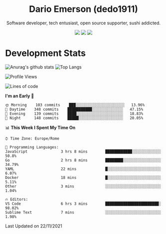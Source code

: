 <div align="center">
  
# Dario Emerson (dedo1911)
Software developer, tech entusiast, open source supporter, sushi addicted.

[![](https://img.shields.io/badge/-Linkedin-informational?style=for-the-badge&logo=linkedin&logoColor=white&color=2867B2)](http://linkedin.com/in/dedo1911)
[![](https://img.shields.io/badge/-Telegram-informational?style=for-the-badge&logo=telegram&logoColor=white&color=0088cc)](https://t.me/dedo1911)
[![](https://img.shields.io/badge/-Facebook-informational?style=for-the-badge&logo=facebook&logoColor=white&color=3b5998)](https://fb.com/dedo1911)

</div>

# Development Stats

![Anurag's github stats](https://github-readme-stats.vercel.app/api?username=dedo1911&count_private=true&show_icons=true&theme=chartreuse-dark)
![Top Langs](https://github-readme-stats.vercel.app/api/top-langs/?username=dedo1911&theme=chartreuse-dark&layout=compact)

<!--START_SECTION:waka-->
![Profile Views](http://img.shields.io/badge/Profile%20Views-0-blue)

![Lines of code](https://img.shields.io/badge/From%20Hello%20World%20I%27ve%20Written-70508%20lines%20of%20code-blue)

**I'm an Early 🐤** 

```text
🌞 Morning    103 commits    ███░░░░░░░░░░░░░░░░░░░░░░   13.96% 
🌆 Daytime    348 commits    ███████████░░░░░░░░░░░░░░   47.15% 
🌃 Evening    139 commits    ████░░░░░░░░░░░░░░░░░░░░░   18.83% 
🌙 Night      148 commits    █████░░░░░░░░░░░░░░░░░░░░   20.05%

```


📊 **This Week I Spent My Time On** 

```text
⌚︎ Time Zone: Europe/Rome

💬 Programming Languages: 
JavaScript               3 hrs 8 mins        ████████████░░░░░░░░░░░░░   50.8% 
Go                       2 hrs 8 mins        ████████░░░░░░░░░░░░░░░░░   34.79% 
YAML                     22 mins             █░░░░░░░░░░░░░░░░░░░░░░░░   6.07% 
Docker                   18 mins             █░░░░░░░░░░░░░░░░░░░░░░░░   5.11% 
Other                    3 mins              ░░░░░░░░░░░░░░░░░░░░░░░░░   1.04%

🔥 Editors: 
VS Code                  6 hrs 3 mins        ████████████████████████░   98.02% 
Sublime Text             7 mins              ░░░░░░░░░░░░░░░░░░░░░░░░░   1.98%

```


 Last Updated on 22/11/2021
<!--END_SECTION:waka-->

<!--
**dedo1911/dedo1911** is a ✨ _special_ ✨ repository because its `README.md` (this file) appears on your GitHub profile.

Here are some ideas to get you started:

- 🔭 I’m currently working on ...
- 🌱 I’m currently learning ...
- 👯 I’m looking to collaborate on ...
- 🤔 I’m looking for help with ...
- 💬 Ask me about ...
- 📫 How to reach me: ...
- 😄 Pronouns: ...
- ⚡ Fun fact: ...
-->
